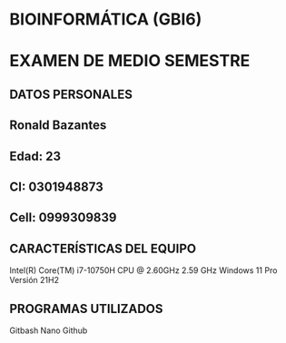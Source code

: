 # BIOINFORMÁTICA (GBI6)

# EXAMEN DE MEDIO SEMESTRE
## DATOS PERSONALES
## Ronald Bazantes
## Edad: 23
## CI: 0301948873
## Cell: 0999309839
## CARACTERÍSTICAS DEL EQUIPO
 Intel(R) Core(TM) i7-10750H CPU @ 2.60GHz   2.59 GHz
Windows 11 Pro
Versión 21H2
## PROGRAMAS UTILIZADOS 
Gitbash
Nano
Github

